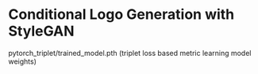 # Conditional Logo Generation with StyleGAN

pytorch_triplet/trained_model.pth
(triplet loss based metric learning model weights)

